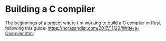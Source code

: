 # Building a C compiler
The beginnings of a project where I'm working to build a
C compiler in Rust, following this guide: https://norasandler.com/2017/11/29/Write-a-Compiler.html